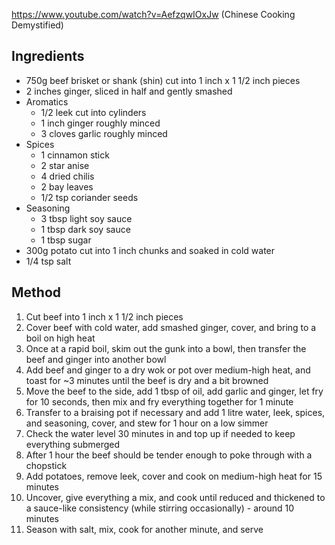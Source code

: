 https://www.youtube.com/watch?v=AefzqwIOxJw (Chinese Cooking Demystified)

## Ingredients

- 750g beef brisket or shank (shin) cut into 1 inch x 1 1/2 inch pieces
- 2 inches ginger, sliced in half and gently smashed
- Aromatics
	- 1/2 leek cut into cylinders
	- 1 inch ginger roughly minced
	- 3 cloves garlic roughly minced
- Spices
	- 1 cinnamon stick
	- 2 star anise
	- 4 dried chilis
	- 2 bay leaves
	- 1/2 tsp coriander seeds
- Seasoning
	- 3 tbsp light soy sauce
	- 1 tbsp dark soy sauce
	- 1 tbsp sugar
- 300g potato cut into 1 inch chunks and soaked in cold water
- 1/4 tsp salt

## Method

1) Cut beef into 1 inch x 1 1/2 inch pieces
2) Cover beef with cold water, add smashed ginger, cover, and bring to a boil on high heat
3) Once at a rapid boil, skim out the gunk into a bowl, then transfer the beef and ginger into another bowl
4) Add beef and ginger to a dry wok or pot over medium-high heat, and toast for ~3 minutes until the beef is dry and a bit browned
5) Move the beef to the side, add 1 tbsp of oil, add garlic and ginger, let fry for 10 seconds, then mix and fry everything together for 1 minute
6) Transfer to a braising pot if necessary and add 1 litre water, leek, spices, and seasoning, cover, and stew for 1 hour on a low simmer
7) Check the water level 30 minutes in and top up if needed to keep everything submerged
8) After 1 hour the beef should be tender enough to poke through with a chopstick
9) Add potatoes, remove leek, cover and cook on medium-high heat for 15 minutes
10) Uncover, give everything a mix, and cook until reduced and thickened to a sauce-like consistency (while stirring occasionally) - around 10 minutes
11) Season with salt, mix, cook for another minute, and serve
